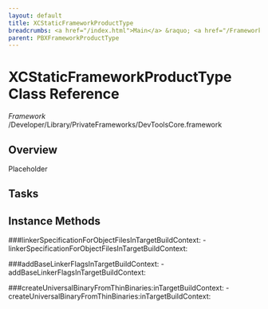 ```yaml
---
layout: default
title: XCStaticFrameworkProductType
breadcrumbs: <a href="/index.html">Main</a> &raquo; <a href="/Frameworks.html">Framework</a> &raquo; <a href="/Frameworks/DevToolsCore.html">DevToolsCore</a> &raquo; XCStaticFrameworkProductType
parent: PBXFrameworkProductType 
---
```

# XCStaticFrameworkProductType Class Reference

*Framework* /Developer/Library/PrivateFrameworks/DevToolsCore.framework

## Overview

Placeholder

## Tasks

## Instance Methods

<a name="-linkerSpecificationForObjectFilesInTargetBuildContext:"></a>
###linkerSpecificationForObjectFilesInTargetBuildContext:
    - linkerSpecificationForObjectFilesInTargetBuildContext:

<a name="-addBaseLinkerFlagsInTargetBuildContext:"></a>
###addBaseLinkerFlagsInTargetBuildContext:
    - addBaseLinkerFlagsInTargetBuildContext:

<a name="-createUniversalBinaryFromThinBinaries:inTargetBuildContext:"></a>
###createUniversalBinaryFromThinBinaries:inTargetBuildContext:
    - createUniversalBinaryFromThinBinaries:inTargetBuildContext:

